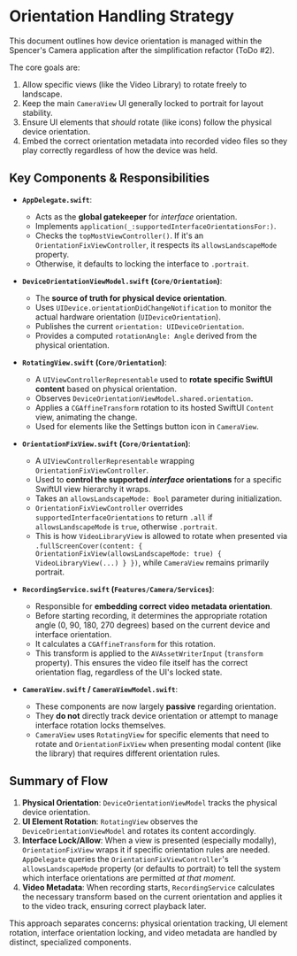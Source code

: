 # Orientation Handling Strategy

This document outlines how device orientation is managed within the Spencer's Camera application after the simplification refactor (ToDo #2).

The core goals are:
1.  Allow specific views (like the Video Library) to rotate freely to landscape.
2.  Keep the main `CameraView` UI generally locked to portrait for layout stability.
3.  Ensure UI elements that *should* rotate (like icons) follow the physical device orientation.
4.  Embed the correct orientation metadata into recorded video files so they play correctly regardless of how the device was held.

## Key Components & Responsibilities

*   **`AppDelegate.swift`**:
    *   Acts as the **global gatekeeper** for *interface* orientation.
    *   Implements `application(_:supportedInterfaceOrientationsFor:)`.
    *   Checks the `topMostViewController()`. If it's an `OrientationFixViewController`, it respects its `allowsLandscapeMode` property.
    *   Otherwise, it defaults to locking the interface to `.portrait`.

*   **`DeviceOrientationViewModel.swift` (`Core/Orientation`)**:
    *   The **source of truth for physical device orientation**.
    *   Uses `UIDevice.orientationDidChangeNotification` to monitor the actual hardware orientation (`UIDeviceOrientation`).
    *   Publishes the current `orientation: UIDeviceOrientation`.
    *   Provides a computed `rotationAngle: Angle` derived from the physical orientation.

*   **`RotatingView.swift` (`Core/Orientation`)**:
    *   A `UIViewControllerRepresentable` used to **rotate specific SwiftUI content** based on physical orientation.
    *   Observes `DeviceOrientationViewModel.shared.orientation`.
    *   Applies a `CGAffineTransform` rotation to its hosted SwiftUI `Content` view, animating the change.
    *   Used for elements like the Settings button icon in `CameraView`.

*   **`OrientationFixView.swift` (`Core/Orientation`)**:
    *   A `UIViewControllerRepresentable` wrapping `OrientationFixViewController`.
    *   Used to **control the supported *interface* orientations** for a specific SwiftUI view hierarchy it wraps.
    *   Takes an `allowsLandscapeMode: Bool` parameter during initialization.
    *   `OrientationFixViewController` overrides `supportedInterfaceOrientations` to return `.all` if `allowsLandscapeMode` is `true`, otherwise `.portrait`.
    *   This is how `VideoLibraryView` is allowed to rotate when presented via `.fullScreenCover(content: { OrientationFixView(allowsLandscapeMode: true) { VideoLibraryView(...) } })`, while `CameraView` remains primarily portrait.

*   **`RecordingService.swift` (`Features/Camera/Services`)**:
    *   Responsible for **embedding correct video metadata orientation**.
    *   Before starting recording, it determines the appropriate rotation angle (0, 90, 180, 270 degrees) based on the current device and interface orientation.
    *   It calculates a `CGAffineTransform` for this rotation.
    *   This transform is applied to the `AVAssetWriterInput` (`transform` property). This ensures the video file itself has the correct orientation flag, regardless of the UI's locked state.

*   **`CameraView.swift` / `CameraViewModel.swift`**:
    *   These components are now largely **passive** regarding orientation.
    *   They **do not** directly track device orientation or attempt to manage interface rotation locks themselves.
    *   `CameraView` uses `RotatingView` for specific elements that need to rotate and `OrientationFixView` when presenting modal content (like the library) that requires different orientation rules.

## Summary of Flow

1.  **Physical Orientation**: `DeviceOrientationViewModel` tracks the physical device orientation.
2.  **UI Element Rotation**: `RotatingView` observes the `DeviceOrientationViewModel` and rotates its content accordingly.
3.  **Interface Lock/Allow**: When a view is presented (especially modally), `OrientationFixView` wraps it if specific orientation rules are needed. `AppDelegate` queries the `OrientationFixViewController`'s `allowsLandscapeMode` property (or defaults to portrait) to tell the system which interface orientations are permitted *at that moment*.
4.  **Video Metadata**: When recording starts, `RecordingService` calculates the necessary transform based on the current orientation and applies it to the video track, ensuring correct playback later.

This approach separates concerns: physical orientation tracking, UI element rotation, interface orientation locking, and video metadata are handled by distinct, specialized components. 